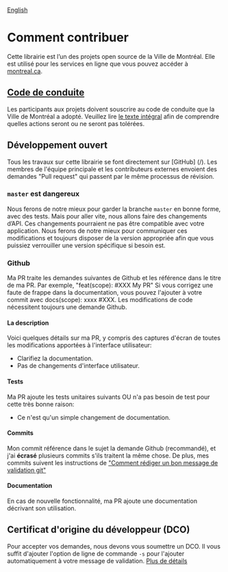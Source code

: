 [English](CONTRIBUTING.md)

# Comment contribuer

Cette librairie est l’un des projets open source de la Ville de Montréal. Elle est utilisé pour les services en ligne que vous pouvez accéder à [montreal.ca](https://montreal.ca).

## [Code de conduite](http://ville.montreal.qc.ca/pls/portal/docs/page/intra_fr/media/documents/code_conduite_employes.pdf)

Les participants aux projets doivent souscrire au code de conduite que la Ville de Montréal a adopté. Veuillez lire [le texte intégral](http://ville.montreal.qc.ca/pls/portal/docs/page/intra_fr/media/documents/code_conduite_employes.pdf) afin de comprendre quelles actions seront ou ne seront pas tolérées.

## Développement ouvert

Tous les travaux sur cette librairie se font directement sur [GitHub] (/). Les membres de l'équipe principale et les contributeurs externes envoient des demandes "Pull request" qui passent par le même processus de révision.

### `master` est dangereux

Nous ferons de notre mieux pour garder la branche `master` en bonne forme, avec des tests. Mais pour aller vite, nous allons faire des changements d’API. Ces changements pourraient ne pas être compatible avec votre application. Nous ferons de notre mieux pour communiquer ces modifications et toujours disposer de la version appropriée afin que vous puissiez verrouiller une version spécifique si besoin est.

### Github

Ma PR traite les demandes suivantes de Github et les référence dans le titre de ma PR. Par exemple, "feat(scope): #XXX My PR"
Si vous corrigez une faute de frappe dans la documentation, vous pouvez l'ajouter à votre commit avec docs(scope): xxxx #XXX. Les modifications de code nécessitent toujours une demande Github.

#### La description

Voici quelques détails sur ma PR, y compris des captures d'écran de toutes les modifications apportées à l'interface utilisateur:

- Clarifiez la documentation.
- Pas de changements d'interface utilisateur.

#### Tests

Ma PR ajoute les tests unitaires suivants OU n'a pas besoin de test pour cette très bonne raison:

- Ce n'est qu'un simple changement de documentation.

#### Commits

Mon commit référence dans le sujet la demande Github (recommandé),
et j'ai **écrasé** plusieurs commits s'ils traitent la même chose.
De plus, mes commits suivent les instructions de ["Comment rédiger un bon message de validation git"](https://www.conventionalcommits.org/fr/v1.0.0-beta.3)

#### Documentation

En cas de nouvelle fonctionnalité, ma PR ajoute une documentation décrivant son utilisation.

## Certificat d'origine du développeur (DCO)

Pour accepter vos demandes, nous devons vous soumettre un DCO. Il vous suffit d'ajouter l'option de ligne de commande `-s` pour l'ajouter automatiquement à votre message de validation.
[Plus de détails](https://github.com/probot/dco)
